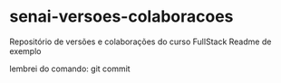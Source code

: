 # senai-versoes-colaboracoes
Repositório de versões e colaborações do curso FullStack
Readme de exemplo

lembrei do comando: git commit
